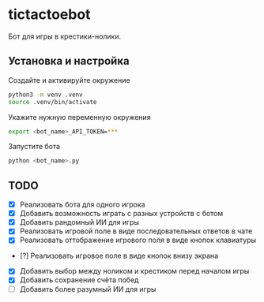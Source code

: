# tictactoebot

Бот для игры в крестики-нолики.

## Установка и настройка

Создайте и активируйте окружение
```sh
python3 -m venv .venv
source .venv/bin/activate
```

Укажите нужную переменную окружения
```sh
export <bot_name>_API_TOKEN=***
```

Запустите бота
```sh
python <bot_name>.py
```

## TODO

- [x] Реализовать бота для одного игрока
- [x] Добавить возможность играть с разных устройств с ботом
- [x] Добавить рандомный ИИ для игры 
- [x] Реализовать игровой поле в виде последовательных ответов в чате
- [x] Реализовать оттображение игрового поля в виде кнопок клавиатуры
- [?] Реализовать игровое поле в виде кнопок внизу экрана
- [x] Добавить выбор между ноликом и крестиком перед началом игры
- [x] Добавить сохранение счёта побед
- [ ] Добавить более разумный ИИ для игры

